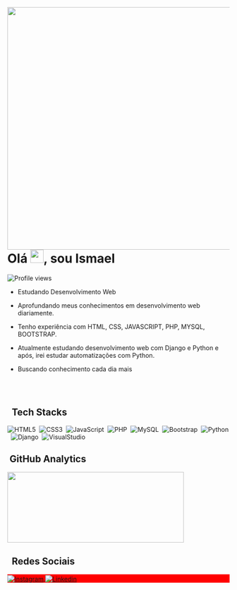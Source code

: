<img align="right" height="550em"
src="https://raw.githubusercontent.com/gist/Ismael-Amorim/7cca9e6d2fb2efb743a11b973a8cf56c/raw/a22765dcf19bc6e23641f684b1dbd9b7b418942b/githubcard.svg"/>

<h1 align ="left"> Olá <img src="https://raw.githubusercontent.com/kaueMarques/kaueMarques/master/hi.gif" width="30px">, sou Ismael </h1>



<p align="left"> <img src="https://komarev.com/ghpvc/?username=Ismael-Amorim&color=yellow" alt="Profile views" /> </p>

- Estudando Desenvolvimento Web

- Aprofundando meus conhecimentos em desenvolvimento web diariamente.

- Tenho experiência com HTML, CSS, JAVASCRIPT, PHP, MYSQL, BOOTSTRAP.

- Atualmente estudando desenvolvimento web com Django e Python e após, irei estudar automatizações com Python.

- Buscando conhecimento cada dia mais

<br><br>

## &nbsp; Tech Stacks


![HTML5](https://img.shields.io/badge/-HTML-05122A?style=flat&logo=HTML5)&nbsp;
![CSS3](https://img.shields.io/badge/-CSS3-05122A?style=flat&logo=CSS3)&nbsp;
![JavaScript](https://img.shields.io/badge/-JavaScript-05122A?style=flat&logo=javascript)&nbsp;
![PHP](https://img.shields.io/badge/-PHP-05122A?style=flat&logo=PHP)&nbsp;
![MySQL](https://img.shields.io/badge/-MySQL-05122A?style=flat&logo=MySQL)&nbsp;
![Bootstrap](https://img.shields.io/badge/-Bootstrap-05122A?style=flat&logo=Bootstrap)&nbsp;
![Python](https://img.shields.io/badge/-Python-05122A?style=flat&logo=Python)&nbsp;
![Django](https://img.shields.io/badge/-Django-05122A?style=flat&logo=Django)&nbsp;
![VisualStudio](https://img.shields.io/badge/-VisualStudioCode-05122A?style=flat&logo=VisualStudioCode)&nbsp;


## &nbsp;GitHub Analytics

 <div>
  <!--<a href="https://github.com/Ismael-Amorim">
  <img height="160em" width="400" src="https://github-readme-stats.vercel.app/api?username=Ismael-Amorim&show_icons=false&theme=dracula&include_all_commits=true&count_private=true"/>-->
  <img height="160em" width="400" src="https://github-readme-stats.vercel.app/api/top-langs/?username=Ismael-Amorim&layout=compact&langs_count=7&theme=dracula"/>
   
</div>

## &nbsp; Redes Sociais
<p align="left" style="background:red">
<a href="https://www.instagram.com/_cunhaismael/" target="_blank">
      <img align="center" src="https://img.shields.io/badge/-Ismael%20Amorim-05122A?style=flat&logo=instagram" alt="Instagram"/>
<a href="https://www.linkedin.com/in/ismael-cunha/ target="_blank">
      <img align="center" src="https://img.shields.io/badge/Ismael%20Amorim-05122A?style=flat&logo=linkedin" alt="Linkedin"/>
</a>
</p>
